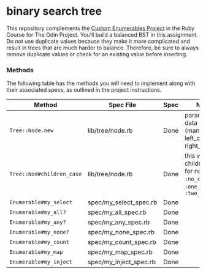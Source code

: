 # binary search tree

This repository complements the [Custom Enumerables Project](https://www.theodinproject.com/lessons/ruby-binary-search-trees) in the Ruby Course for The Odin Project. You’ll build a balanced BST in this assignment. Do not use duplicate values because they make it more complicated and result in trees that are much harder to balance. Therefore, be sure to always remove duplicate values or check for an existing value before inserting.

### Methods

The following table has the methods you will need to implement along with their associated specs, as outlined in the project instructions.

| Method | Spec File | Spec | Notes |
| --- | --- | ---|--- |
| `Tree::Node.new` | lib/tree/node.rb | Done| parameters: data (mandatory), left_child, right_child |
| `Tree::Nod#children_case` | lib/tree/node.rb | Done| this will return children case for node: `:no_child`, `:one_child` or `:two_children` |
| `Enumerable#my_select`          | spec/my_select_spec.rb          | Done                                 |                                |
| `Enumerable#my_all?`            | spec/my_all_spec.rb             | Done                                 |                                |
| `Enumerable#my_any?`            | spec/my_any_spec.rb             | Done                                 |                                |
| `Enumerable#my_none?`           | spec/my_none_spec.rb            | Done                                 |                                |
| `Enumerable#my_count`           | spec/my_count_spec.rb           | Done                                 |                                |
| `Enumerable#my_map`             | spec/my_map_spec.rb             | Done                                 |                                |
| `Enumerable#my_inject`          | spec/my_inject_spec.rb          | Done                                 |                                |
